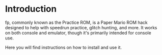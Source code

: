 # Introduction

fp, commonly known as the Practice ROM, is a Paper Mario ROM hack designed to help with speedrun practice, glitch hunting, and more. It works on both console and emulator, though it's primarily intended for console use.

Here you will find instructions on how to install and use it.
